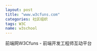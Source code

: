 ```yaml
---
layout: post
title: "www.w3cfuns.com"
categories: 社区组织
tags: W3C
name: w3school
---
```


前端网W3Cfuns - 前端开发工程师互动平台